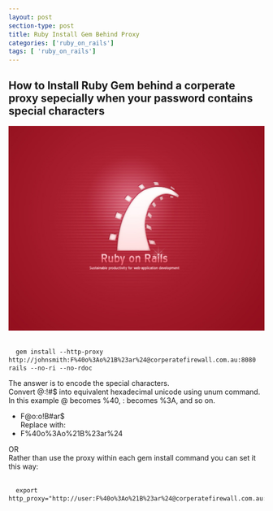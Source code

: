 ```yaml
---
layout: post
section-type: post
title: Ruby Install Gem Behind Proxy
categories: ['ruby_on_rails']
tags: [ 'ruby_on_rails']
---
```



## How to Install Ruby Gem behind a corperate proxy sepecially when your password contains special characters  

![Ruby on Rails](/img/ruby-on-rails.jpg)  

<pre><code>
  gem install --http-proxy http://johnsmith:F%40o%3Ao%21B%23ar%24@corperatefirewall.com.au:8080 rails --no-ri --no-rdoc
</pre></code>

The answer is to encode the special characters.  
Convert @:!#$ into equivalent hexadecimal unicode using unum command.  
In this example @ becomes %40, : becomes %3A, and so on.  
- F@o:o!B#ar$  
Replace with:  
- F%40o%3Ao%21B%23ar%24  

OR  
Rather than use the proxy within each gem install command you can set it this way:  
<pre><code>
  export http_proxy="http://user:F%40o%3Ao%21B%23ar%24@corperatefirewall.com.au:8080/"
</pre></code>
